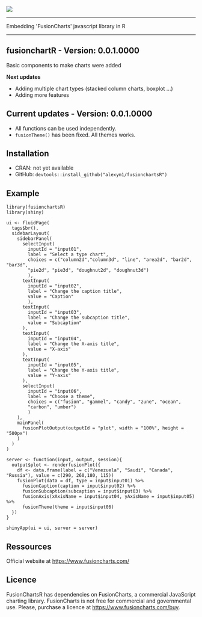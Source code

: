 ![](https://github.com/alexym1/fusionChartsR/blob/master/man/figures/fusionchartsR.PNG)

---

Embedding 'FusionCharts' javascript library in R

---

## fusionchartR - Version: 0.0.1.0000

Basic components to make charts were added

**Next updates**
- Adding multiple chart types (stacked column charts, boxplot ...)
- Adding more features

## Current updates - Version: 0.0.1.0000 
- All functions can be used independently.
- `fusionTheme()` has been fixed. All themes works.

## Installation

- CRAN: not yet available
- GitHub: `devtools::install_github("alexym1/fusionchartsR")`

## Example

```{r}
library(fusionchartsR)
library(shiny)

ui <- fluidPage(
  tags$br(),
  sidebarLayout(
    sidebarPanel(
      selectInput(
        inputId = "input01", 
        label = "Select a type chart", 
        choices = c("column2d","column3d", "line", "area2d", "bar2d", "bar3d", 
        "pie2d", "pie3d", "doughnut2d", "doughnut3d")
        ),
      textInput(
        inputId = "input02", 
        label = "Change the caption title", 
        value = "Caption"
        ),
      textInput(
        inputId = "input03", 
        label = "Change the subcaption title", 
        value = "Subcaption"
      ),
      textInput(
        inputId = "input04", 
        label = "Change the X-axis title", 
        value = "X-axis"
      ),
      textInput(
        inputId = "input05", 
        label = "Change the Y-axis title", 
        value = "Y-axis"
      ),
      selectInput(
        inputId = "input06", 
        label = "Choose a theme",  
        choices = c("fusion", "gammel", "candy", "zune", "ocean", 
        "carbon", "umber")
        )
    ),
    mainPanel(
      fusionPlotOutput(outputId = "plot", width = "100%", height = "500px")
    )
  )
)

server <- function(input, output, session){
  output$plot <- renderfusionPlot({
    df <- data.frame(label = c("Venezuela", "Saudi", "Canada", "Russia"), value = c(290, 260,180, 115))
    fusionPlot(data = df, type = input$input01) %>%
      fusionCaption(caption = input$input02) %>%
      fusionSubcaption(subcaption = input$input03) %>%
      fusionAxis(xAxisName = input$input04, yAxisName = input$input05) %>%
      fusionTheme(theme = input$input06)
  })
}

shinyApp(ui = ui, server = server)
```

## Ressources

Official website at https://www.fusioncharts.com/

## Licence 

FusionChartsR has dependencies on FusionCharts, a commercial JavaScript charting library. FusionCharts is not free for commercial and governmental use. Please, purchase a licence at https://www.fusioncharts.com/buy.
